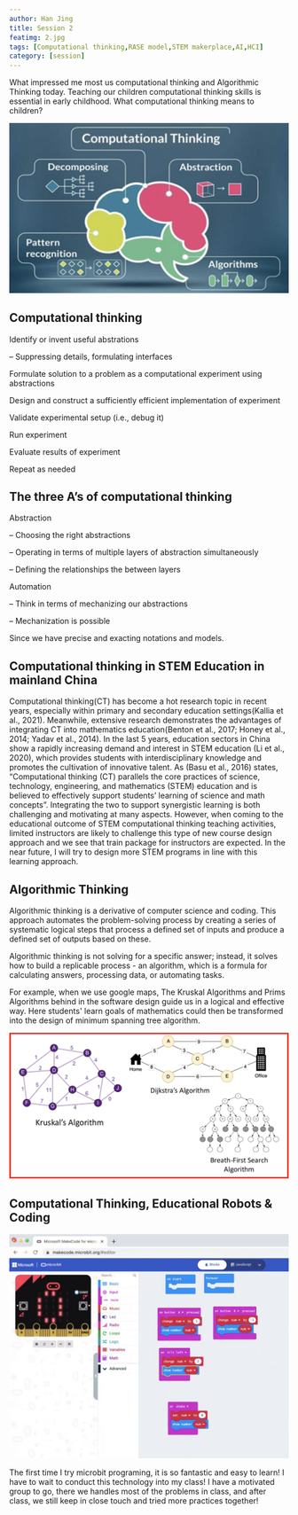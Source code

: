 ```yaml
---
author: Han Jing
title: Session 2
featimg: 2.jpg
tags: [Computational thinking,RASE model,STEM makerplace,AI,HCI]
category: [session]
---
```


What impressed me most us computational thinking and Algorithmic Thinking today.
Teaching our children computational thinking skills is essential in early childhood.
What computational thinking means to children? 

![image info](../img/session2-1.png)

## Computational thinking

Identify or invent useful abstrations

– Suppressing details, formulating interfaces

Formulate solution to a problem as a computational experiment using abstractions

Design and construct a sufficiently efficient implementation of experiment

Validate experimental setup (i.e., debug it)

Run experiment

Evaluate results of experiment

Repeat as needed

## The three A’s of computational thinking

Abstraction

– Choosing the right abstractions

– Operating in terms of multiple layers of abstraction simultaneously

– Defining the relationships the between layers

Automation

– Think in terms of mechanizing our abstractions

– Mechanization is possible

Since we have precise and exacting notations and models.


## Computational thinking in STEM Education in mainland China

Computational thinking(CT) has become a hot research topic in recent years, especially within primary and secondary education settings(Kallia et al., 2021). Meanwhile, extensive research demonstrates the advantages of integrating CT into mathematics education(Benton et al., 2017; Honey et al., 2014; Yadav et al., 2014). In the last 5 years, education sectors in China show a rapidly increasing demand and interest in STEM education (Li et al., 2020), which provides students with interdisciplinary knowledge and promotes the cultivation of innovative talent.
As (Basu et al., 2016) states, “Computational thinking (CT) parallels the core practices of science,  technology, engineering, and mathematics (STEM) education and is believed to effectively support students’ learning of science and math concepts”.  Integrating the two to support synergistic learning is both challenging and motivating at many aspects. However, when coming to the educational outcome of STEM computational thinking teaching activities, limited instructors are likely to challenge this type of new course design approach and we see that train package for instructors are expected. In the near future, I will try to design more STEM programs in line with this learning approach.

## Algorithmic Thinking

Algorithmic thinking is a derivative of computer science and coding. This approach automates the problem-solving process by creating a series of systematic logical steps that process a defined set of inputs and produce a defined set of outputs based on these.

Algorithmic thinking is not solving for a specific answer; instead, it solves how to build a replicable process -  an algorithm, which is a formula for calculating answers, processing data, or automating tasks.

For example, when we use google maps, The Kruskal Algorithms and Prims Algorithms behind in the software design guide us in a logical and effective way. Here students' learn goals of mathematics could then be transformed into the design of minimum spanning tree algorithm.

![image info](../img/session2-2.png)

## Computational Thinking, Educational Robots & Coding

![image info](../img/session2-3.png)

The first time I try microbit programing, it is so fantastic and easy to learn! I have to wait to conduct this technology into my class! I have a motivated group to go, there we handles most of the problems in class, and after class, we still keep in close touch and tried more practices together!
